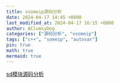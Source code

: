 ```yaml
---
title: vsomeip源码分析
date: 2024-04-17 14:45 +0800
last_modified_at: 2024-04-17 16:15 +0800
author: AClumsyDog
categories: ["源码分析", "vsomeip"]
tags: ["c++", "someip", "autosar"]
pin: true
math: true
mermaid: true
---
```


[sd模块源码分析](/posts/vsomeip-sd-code-analysis)